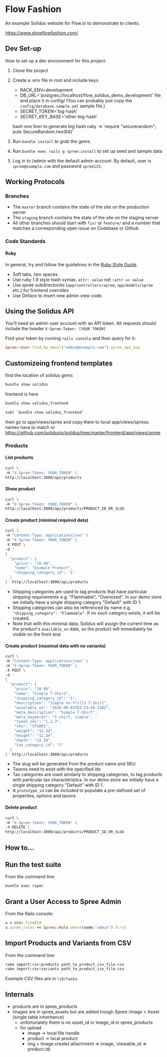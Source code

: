 # Flow Fashion
An example Solidus website for Flow.io to demonstrate to clients.

https://www.shopflowfashion.com/

## Dev Set-up
How to set up a dev environment for this project:

1. Clone the project
2. Create a .env file in root and include keys
   - RACK_ENV=development
   - DB_URL='postgres://localhost/flow_solidus_demo_development' file and place it in config/ (You can probably just copy the `config/database.sample.yml` sample file.)
   - SECRET_TOKEN='big-hash'
   - SECRET_KEY_BASE='other-big-hash'

   bash one liner to generate big hash
   ruby -e 'require "securerandom"; puts SecureRandom.hex(64)'
3. Run `bundle install` to grab the gems.
4. Run `bundle exec rails g spree:install` to set up seed and sample data
5. Log in to /admin with the default admin account. By default, user is `spree@example.com` and password `spree123`.

## Working Protocols
### Branches
* The `master` branch contains the state of the site on the production server
* The `staging` branch contains the state of the site on the staging server
* All other branches should start with `fix/` or `feature/` and a number that matches a corresponding open issue on Codebase or Github

### Code Standards
#### Ruby
In general, try and follow the guidelines in the [Ruby Style Guide](https://github.com/bbatsov/ruby-style-guide).
* Soft tabs, two spaces.
* Use ruby 1.9 style hash syntax. `attr: value` not `:attr => value`
* Use spree subdirectories (`app/controllers/spree`, `app/models/spree` etc.) for frontend overrides
* Use Deface to insert new admin view code.

## Using the Solidus API
You'll need an admin user account with an API token. All requests should include the header
`X-Spree-Token: [YOUR TOKEN]`

Find your token by running `rails console` and then query for it:

```ruby
Spree::User.find_by_email("admin@example.com").spree_api_key
```

## Customizeing frontend templates
find the location of solidus gems
```bash
bundle show solidus
```

frontend is here
```bash
bundle show solidus_frontend

subl `bundle show solidus_frontend`
```

then go to app/views/spree and copy them to local app/views/spress. names have to match
or
https://github.com/solidusio/solidus/tree/master/frontend/app/views/spree

### Products
#### List products

```bash
curl \
-H "X-Spree-Token: YOUR_TOKEN" \
http://localhost:3000/api/products
```

#### Show product

```bash
curl \
-H "X-Spree-Token: YOUR_TOKEN" \
http://localhost:3000/api/products/PRODUCT_ID_OR_SLUG
```

#### Create product (minimal required data)

```bash
curl \
-H "Content-Type: application/json" \
-H "X-Spree-Token: YOUR_TOKEN" \
-X POST \
-d '
{
  "product": {
    "price": "10.99",
    "name": "Example Product",
    "shipping_category_id": "1"
  }
}' http://localhost:3000/api/products
```

- Shipping categories are used to tag products that have particular shipping requirements e.g. "Flammable", "Oversized". In our demo store we initially have a single shipping category "Default" with ID 1.
- Shipping categories can also be referenced by name e.g. `"shipping_category": "Flammable"`. If no such category exists, it will be created.
- Note that with this minimal data, Solidus will assign the current time as the product's `available_on` date, so the product will immediately be visible on the front end.

#### Create product (maximal data with no variants)
```bash
curl \
-H "Content-Type: application/json" \
-H "X-Spree-Token: YOUR_TOKEN" \
-X POST \
-d '
{
  "product": {
    "price": "10.99",
    "name": "Simple T-Shirt",
    "shipping_category_id": "1",
    "description": "Simple no-frills T-Shirt",
    "available_on": "2016-08-03T03:23:45.538Z",
    "meta_description": "Simple T-Shirt",
    "meta_keywords": "t-shirt, simple",
    "taxon_ids": "1,2,3",
    "sku": "STS001",
    "weight": "12.34",
    "height": "12.34",
    "depth": "12.34",
    "tax_category_id": "1"
  }
}' http://localhost:3000/api/products
```

- The slug will be generated from the product name and SKU
- Taxons need to exist with the specified ids
- Tax categories are used similarly to shipping categories, to tag products with particular tax characteristics. In our demo store we initially have a single shipping category "Default" with ID 1.
- A `prototype_id` can be included to populate a pre-defined set of properties, options and taxons

#### Delete product
```bash
curl \
-H "X-Spree-Token: YOUR_TOKEN" \
-X DELETE \
http://localhost:3000/api/products/PRODUCT_ID_OR_SLUG
```

## How to...
## Run the test suite
From the command line:
```bash
bundle exec rspec
```

## Grant a User Access to Spree Admin
From the Rails console:
```ruby
u = User.find(5)
u.spree_roles << Spree::Role.where(name:"admin").first
```

## Import Products and Variants from CSV
From the command line:
```bash
rake import:csv:products path_to_product_csv_file.csv
rake import:csv:variants path_to_product_csv_file.csv
```
Example CSV files are in `lib/tasks`.

## Internals
* products are in spree_products
* images are in spree_assets but are added trough Spree::Image < Asset (single table inheritance)
  * unfortunately there is no asset_id or image_id in spree_products
  * for upload
    * image   -> local file handle
    * product -> local product
    * img = Image.create(:attachment => image, :viewable_id => product.id)